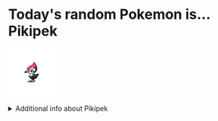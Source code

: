 # Today's random Pokemon is... Pikipek

![Pikipek shiny sprite](https://raw.githubusercontent.com/PokeAPI/sprites/master/sprites/pokemon/shiny/731.png)

<details>
<summary>Additional info about Pikipek</summary>

| srpite type | image |
|------|------|
| back_default | ![Pikipek back_default sprite](https://raw.githubusercontent.com/PokeAPI/sprites/master/sprites/pokemon/back/731.png) |
| back_shiny | ![Pikipek back_shiny sprite](https://raw.githubusercontent.com/PokeAPI/sprites/master/sprites/pokemon/back/shiny/731.png) |
| front_default | ![Pikipek front_default sprite](https://raw.githubusercontent.com/PokeAPI/sprites/master/sprites/pokemon/731.png) | </details>